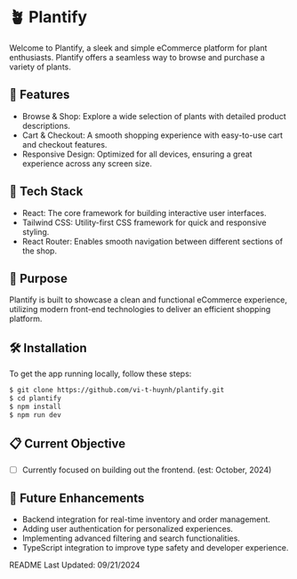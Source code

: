 # 🪴 Plantify

Welcome to Plantify, a sleek and simple eCommerce platform for plant enthusiasts. Plantify offers a seamless way to browse and purchase a variety of plants.

## 🚀 Features

-   Browse & Shop: Explore a wide selection of plants with detailed product descriptions.
-   Cart & Checkout: A smooth shopping experience with easy-to-use cart and checkout features.
-   Responsive Design: Optimized for all devices, ensuring a great experience across any screen size.

## 🔧 Tech Stack

-   React: The core framework for building interactive user interfaces.
-   Tailwind CSS: Utility-first CSS framework for quick and responsive styling.
-   React Router: Enables smooth navigation between different sections of the shop.

## 🎯 Purpose

Plantify is built to showcase a clean and functional eCommerce experience, utilizing modern front-end technologies to deliver an efficient shopping platform.

## 🛠️ Installation

To get the app running locally, follow these steps:

```bash
$ git clone https://github.com/vi-t-huynh/plantify.git
$ cd plantify
$ npm install
$ npm run dev
```

## 📋 Current Objective

-   [ ] Currently focused on building out the frontend. (est: October, 2024)

## 🚧 Future Enhancements

-   Backend integration for real-time inventory and order management.
-   Adding user authentication for personalized experiences.
-   Implementing advanced filtering and search functionalities.
-   TypeScript integration to improve type safety and developer experience.

README Last Updated: 09/21/2024

